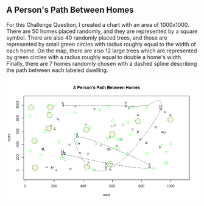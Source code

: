 ## A Person's Path Between Homes

For this Challenge Question, I created a chart with an area of 1000x1000. There are 50 homes placed randomly, and they are represented by a square symbol. There are also 40 randomly placed trees, and those are represented by small green circles with radius roughly equal to the width of each home. On the map, there are also 12 large trees which are represented by green circles with a radius roughly equal to double a home's width. Finally, there are 7 homes randomly chosen with a dashed spline describing the path between each labeled dwelling.  

![](PathBetweenHomes.png)

